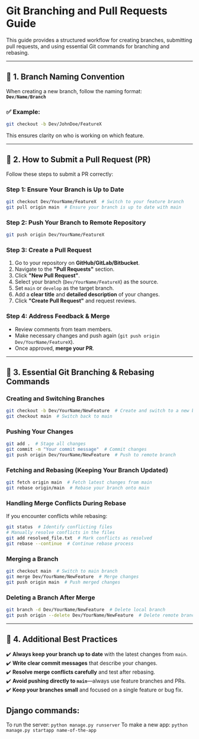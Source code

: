 # Git Branching and Pull Requests Guide

This guide provides a structured workflow for creating branches, submitting pull requests, and using essential Git commands for branching and rebasing.

---

## 📌 1. Branch Naming Convention
When creating a new branch, follow the naming format:  
**`Dev/Name/Branch`**  

### ✅ Example:
```bash
git checkout -b Dev/JohnDoe/FeatureX
```
This ensures clarity on who is working on which feature.

---

## 🚀 2. How to Submit a Pull Request (PR)

Follow these steps to submit a PR correctly:

### **Step 1: Ensure Your Branch is Up to Date**
```bash
git checkout Dev/YourName/FeatureX  # Switch to your feature branch
git pull origin main  # Ensure your branch is up to date with main
```

### **Step 2: Push Your Branch to Remote Repository**
```bash
git push origin Dev/YourName/FeatureX
```

### **Step 3: Create a Pull Request**
1. Go to your repository on **GitHub/GitLab/Bitbucket**.
2. Navigate to the **"Pull Requests"** section.
3. Click **"New Pull Request"**.
4. Select your branch (`Dev/YourName/FeatureX`) as the source.
5. Set `main` or `develop` as the target branch.
6. Add a **clear title** and **detailed description** of your changes.
7. Click **"Create Pull Request"** and request reviews.

### **Step 4: Address Feedback & Merge**
- Review comments from team members.
- Make necessary changes and push again (`git push origin Dev/YourName/FeatureX`).
- Once approved, **merge your PR**.

---

## 🔀 3. Essential Git Branching & Rebasing Commands

### **Creating and Switching Branches**
```bash
git checkout -b Dev/YourName/NewFeature  # Create and switch to a new branch
git checkout main  # Switch back to main
```

### **Pushing Your Changes**
```bash
git add .  # Stage all changes
git commit -m "Your commit message"  # Commit changes
git push origin Dev/YourName/NewFeature  # Push to remote branch
```

### **Fetching and Rebasing (Keeping Your Branch Updated)**
```bash
git fetch origin main  # Fetch latest changes from main
git rebase origin/main  # Rebase your branch onto main
```

### **Handling Merge Conflicts During Rebase**
If you encounter conflicts while rebasing:
```bash
git status  # Identify conflicting files
# Manually resolve conflicts in the files
git add resolved_file.txt  # Mark conflicts as resolved
git rebase --continue  # Continue rebase process
```

### **Merging a Branch**
```bash
git checkout main  # Switch to main branch
git merge Dev/YourName/NewFeature  # Merge changes
git push origin main  # Push merged changes
```

### **Deleting a Branch After Merge**
```bash
git branch -d Dev/YourName/NewFeature  # Delete local branch
git push origin --delete Dev/YourName/NewFeature  # Delete remote branch
```

---

## 🎯 4. Additional Best Practices

✔️ **Always keep your branch up to date** with the latest changes from `main`.  
✔️ **Write clear commit messages** that describe your changes.  
✔️ **Resolve merge conflicts carefully** and test after rebasing.  
✔️ **Avoid pushing directly to `main`**—always use feature branches and PRs.  
✔️ **Keep your branches small** and focused on a single feature or bug fix.

## Django commands:
To run the server:
```python manage.py runserver```
To make a new app:
```python manage.py startapp name-of-the-app```



